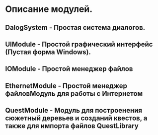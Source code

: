 # Описание модулей.

## DalogSystem - Простая система диалогов.
## UIModule - Простой графический интерфейс (Пустая форма Windows).
## IOModule - Простой менеджер файлов
## EthernetModule - Простой менеджер файловМодуль для работы с Интернетом
## QuestModule - Модуль для построенения сюжетный деревьев и созданий квестов, а также для импорта файлов QuestLibrary
